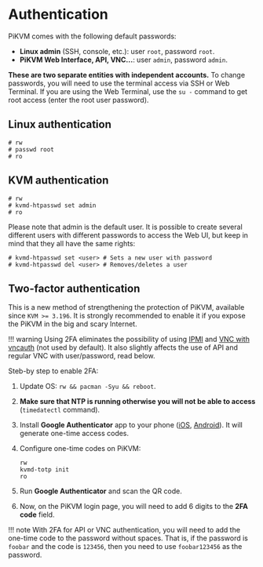 # Authentication

PiKVM comes with the following default passwords:

* **Linux admin** (SSH, console, etc.): user `root`, password `root`.
* **PiKVM Web Interface, API, VNC...**: user `admin`, password `admin`.

**These are two separate entities with independent accounts.** To change passwords, you will need to use the terminal access via SSH or Web Terminal. If you are using the Web Terminal, use the `su -` command to get root access (enter the root user password).


## Linux authentication

```
# rw
# passwd root
# ro
```

## KVM authentication

```
# rw
# kvmd-htpasswd set admin
# ro
```

Please note that admin is the default user. It is possible to create several different users
with different passwords to access the Web UI, but keep in mind that they all have the same rights:

```
# kvmd-htpasswd set <user> # Sets a new user with password
# kvmd-htpasswd del <user> # Removes/deletes a user
```


## Two-factor authentication

This is a new method of strengthening the protection of PiKVM, available since `KVM >= 3.196`.
It is strongly recommended to enable it if you expose the PiKVM in the big and scary Internet.

!!! warning
    Using 2FA eliminates the possibility of using [IPMI](ipmi) and [VNC with vncauth](vnc) (not used by default).
    It also slightly affects the use of API and regular VNC with user/password, read below.

Steb-by step to enable 2FA:

1. Update OS: `rw && pacman -Syu && reboot`.

2. **Make sure that NTP is running otherwise you will not be able to access** (`timedatectl` command).

3. Install **Google Authenticator** app to your phone ([iOS](https://apps.apple.com/us/app/google-authenticator/id388497605), [Android](https://play.google.com/store/apps/details?id=com.google.android.apps.authenticator2)). It will generate one-time access codes.

4. Configure one-time codes on PiKVM:
   ```
   rw
   kvmd-totp init
   ro
   ```

5. Run **Google Authenticator** and scan the QR code.

6. Now, on the PiKVM login page, you will need to add 6 digits to the **2FA code** field.

!!! note
    With 2FA for API or VNC authentication, you will need to add the one-time code to the password without spaces. That is, if the password is `foobar` and the code is `123456`, then you need to use `foobar123456` as the password.
